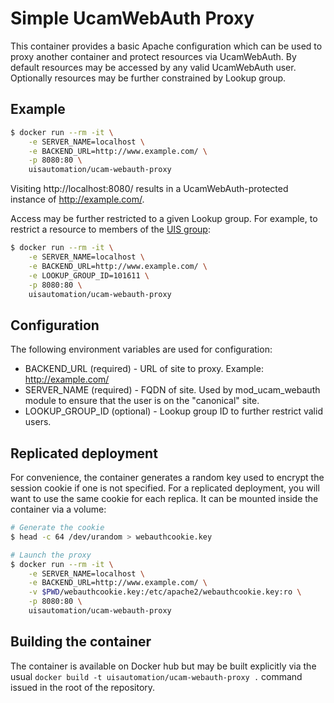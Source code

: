 # Simple UcamWebAuth Proxy

This container provides a basic Apache configuration which can be used to proxy
another container and protect resources via UcamWebAuth. By default resources
may be accessed by any valid UcamWebAuth user. Optionally resources may be
further constrained by Lookup group.

## Example

```bash
$ docker run --rm -it \
    -e SERVER_NAME=localhost \
    -e BACKEND_URL=http://www.example.com/ \
    -p 8080:80 \
    uisautomation/ucam-webauth-proxy
```

Visiting http://localhost:8080/ results in a UcamWebAuth-protected instance of
http://example.com/.

Access may be further restricted to a given Lookup group. For example, to
restrict a resource to members of the [UIS
group](https://www.lookup.cam.ac.uk/group/uis-members):

```bash
$ docker run --rm -it \
    -e SERVER_NAME=localhost \
    -e BACKEND_URL=http://www.example.com/ \
    -e LOOKUP_GROUP_ID=101611 \
    -p 8080:80 \
    uisautomation/ucam-webauth-proxy
```

## Configuration

The following environment variables are used for configuration:

* BACKEND_URL (required) - URL of site to proxy. Example: http://example.com/
* SERVER_NAME (required) - FQDN of site. Used by mod_ucam_webauth module to
    ensure that the user is on the "canonical" site.
* LOOKUP_GROUP_ID (optional) - Lookup group ID to further restrict valid users.

## Replicated deployment

For convenience, the container generates a random key used to encrypt the
session cookie if one is not specified. For a replicated deployment, you will
want to use the same cookie for each replica. It can be mounted inside the
container via a volume:

```bash
# Generate the cookie
$ head -c 64 /dev/urandom > webauthcookie.key

# Launch the proxy
$ docker run --rm -it \
    -e SERVER_NAME=localhost \
    -e BACKEND_URL=http://www.example.com/ \
    -v $PWD/webauthcookie.key:/etc/apache2/webauthcookie.key:ro \
    -p 8080:80 \
    uisautomation/ucam-webauth-proxy
```

## Building the container

The container is available on Docker hub but may be built explicitly via the
usual ``docker build -t uisautomation/ucam-webauth-proxy .`` command issued in
the root of the repository.
